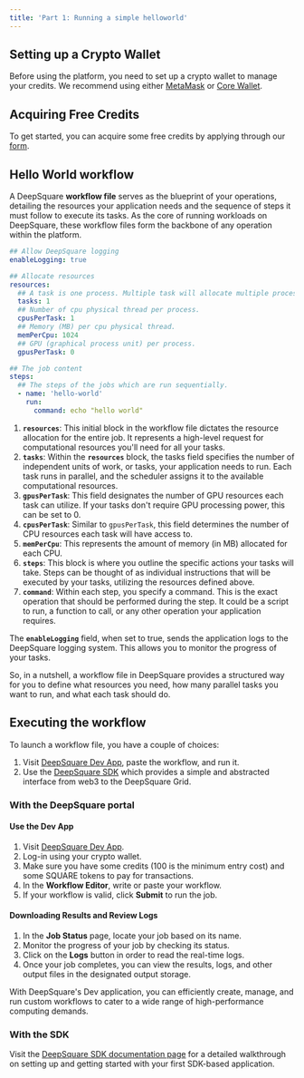 ```yaml
---
title: 'Part 1: Running a simple helloworld'
---
```


## Setting up a Crypto Wallet

Before using the platform, you need to set up a crypto wallet to manage your credits. We recommend using either [MetaMask](https://support.metamask.io/hc/en-us/articles/360015489531-Getting-started-with-MetaMask) or [Core Wallet](https://chrome.google.com/webstore/detail/core-crypto-wallet-nft-ex/agoakfejjabomempkjlepdflaleeobhb).

## Acquiring Free Credits

To get started, you can acquire some free credits by applying through our [form](https://share-eu1.hsforms.com/18lhtQBNNTVWVRXCm7t-83Aev6gi).

## Hello World workflow

A DeepSquare **workflow file** serves as the blueprint of your operations, detailing the resources your application needs and the sequence of steps it must follow to execute its tasks. As the core of running workloads on DeepSquare, these workflow files form the backbone of any operation within the platform.

```yaml
## Allow DeepSquare logging
enableLogging: true

## Allocate resources
resources:
  ## A task is one process. Multiple task will allocate multiple processes.
  tasks: 1
  ## Number of cpu physical thread per process.
  cpusPerTask: 1
  ## Memory (MB) per cpu physical thread.
  memPerCpu: 1024
  ## GPU (graphical process unit) per process.
  gpusPerTask: 0

## The job content
steps:
  ## The steps of the jobs which are run sequentially.
  - name: 'hello-world'
    run:
      command: echo "hello world"
```

1. **`resources`**: This initial block in the workflow file dictates the resource allocation for the entire job. It represents a high-level request for computational resources you'll need for all your tasks.
2. **`tasks`**: Within the **`resources`** block, the tasks field specifies the number of independent units of work, or tasks, your application needs to run. Each task runs in parallel, and the scheduler assigns it to the available computational resources.
3. **`gpusPerTask`**: This field designates the number of GPU resources each task can utilize. If your tasks don't require GPU processing power, this can be set to 0.
4. **`cpusPerTask`**: Similar to `gpusPerTask`, this field determines the number of CPU resources each task will have access to.
5. **`memPerCpu`**: This represents the amount of memory (in MB) allocated for each CPU.
6. **`steps`**: This block is where you outline the specific actions your tasks will take. Steps can be thought of as individual instructions that will be executed by your tasks, utilizing the resources defined above.
7. **`command`**: Within each step, you specify a command. This is the exact operation that should be performed during the step. It could be a script to run, a function to call, or any other operation your application requires.

The **`enableLogging`** field, when set to true, sends the application logs to the DeepSquare logging system. This allows you to monitor the progress of your tasks.

So, in a nutshell, a workflow file in DeepSquare provides a structured way for you to define what resources you need, how many parallel tasks you want to run, and what each task should do.

## Executing the workflow

To launch a workflow file, you have a couple of choices:

1. Visit [DeepSquare Dev App](https://app.deepsquare.run/sandbox), paste the workflow, and run it.
2. Use the [DeepSquare SDK](https://www.npmjs.com/package/@deepsquare/deepsquare-client) which provides a simple and abstracted interface from web3 to the DeepSquare Grid.

### With the DeepSquare portal

#### Use the Dev App

1. Visit [DeepSquare Dev App](https://app.deepsquare.run/sandbox).
2. Log-in using your crypto wallet.
3. Make sure you have some credits (100 is the minimum entry cost) and some SQUARE tokens to pay for transactions.
4. In the **Workflow Editor**, write or paste your workflow.
5. If your workflow is valid, click **Submit** to run the job.

#### Downloading Results and Review Logs

1. In the **Job Status** page, locate your job based on its name.
2. Monitor the progress of your job by checking its status.
3. Click on the **Logs** button in order to read the real-time logs.
4. Once your job completes, you can view the results, logs, and other output files in the designated output storage.

With DeepSquare's Dev application, you can efficiently create, manage, and run custom workflows to cater to a wide range of high-performance computing demands.

### With the SDK

Visit the [DeepSquare SDK documentation page](https://www.npmjs.com/package/@deepsquare/deepsquare-client) for a detailed walkthrough on setting up and getting started with your first SDK-based application.
